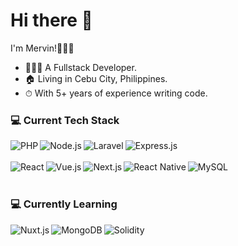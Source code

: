 # Hi there 👋

I'm Mervin!👨🏻‍💼

* 👨🏼‍💻 A Fullstack Developer.
* 🏠 Living in Cebu City, Philippines.
* ⏱ With 5+ years of experience writing code.

### 💻 Current Tech Stack
<div>
<a href="https://www.php.net/" target="_blank"><img align="left" alt="PHP" src="https://img.shields.io/badge/PHP-%23777BB4?style=for-the-badge&logo=php&logoColor=%23fff" /></a>
<img align="left" alt="Node.js" src="https://img.shields.io/badge/Node.js-%23339933?style=for-the-badge&logo=node.js&logoColor=%23fff" />
<img align="left" alt="Laravel" src="https://img.shields.io/badge/Laravel-%23FF2D20?style=for-the-badge&logo=laravel&logoColor=%23fff" />
<img align="left" alt="Express.js" src="https://img.shields.io/badge/Express.js-%23000?style=for-the-badge&logo=express&logoColor=%23fff" />
</div><br /> <br />
<div>
<img align="left" alt="React" src="https://img.shields.io/badge/React-%2361DAFB?style=for-the-badge&logo=react&logoColor=%23fff" />
<img align="left" alt="Vue.js" src="https://img.shields.io/badge/Vue.js-%234FC08D?style=for-the-badge&logo=vue.js&logoColor=%23fff" />
<img align="left" alt="Next.js" src="https://img.shields.io/badge/Next.js-%23000?style=for-the-badge&logo=next.js&logoColor=%23fff" />
<img align="left" alt="React Native" src="https://img.shields.io/badge/React%20Native-%230ea2ca?style=for-the-badge&logo=react&logoColor=%23fff" />
<img align="left" alt="MySQL" src="https://img.shields.io/badge/MySQL-%234479A1?style=for-the-badge&logo=mysql&logoColor=%23fff" />
</div>
<br /><br />

### 💻 Currently Learning
<div>
<img align="left" alt="Nuxt.js" src="https://img.shields.io/badge/Nuxt.js-%2300DC82?style=for-the-badge&logo=nuxt.js&logoColor=%23fff" />
<img align="left" alt="MongoDB" src="https://img.shields.io/badge/MongoDB-%2347A248?style=for-the-badge&logo=mongodb&logoColor=%23fff" />
<img align="left" alt="Solidity" src="https://img.shields.io/badge/Solidity-%23363636?style=for-the-badge&logo=solidity&logoColor=%23fff" />
</div>
